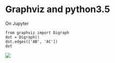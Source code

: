 Graphviz and python3.5
========

On Jupyter

```python3
from graphviz import Digraph
dot = Digraph()
dot.edges(['AB', 'AC'])
dot
```

![](https://dl.dropboxusercontent.com/u/35689878/pic/grp.png)
